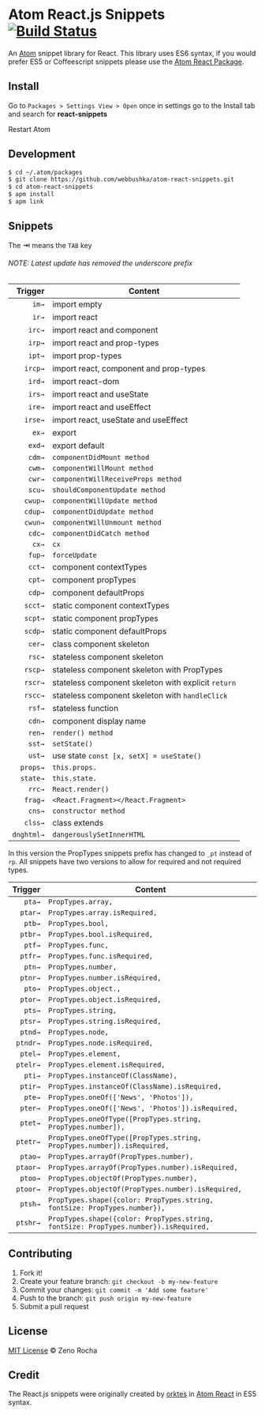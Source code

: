 Atom React.js Snippets [![Build Status](https://travis-ci.org/webbushka/atom-react-snippets.svg?branch=master)](https://travis-ci.org/webbushka/atom-react-snippets)
====================================================================================================================================================================

An [Atom](https://atom.io/) snippet library for React. This library uses ES6 syntax, if you would prefer ES5 or Coffeescript snippets please use the [Atom React Package](https://atom.io/packages/react).

Install
-------

Go to `Packages > Settings View > Open` once in settings go to the Install tab and search for **react-snippets**

Restart Atom

Development
-----------

```sh
$ cd ~/.atom/packages
$ git clone https://github.com/webbushka/atom-react-snippets.git
$ cd atom-react-snippets
$ apm install
$ apm link
```

Snippets
--------

The **⇥** means the `TAB` key

###### NOTE: Latest update has removed the underscore prefix

| Trigger      | Content |
| -------:     | ------- |
| `im→`       | import empty |
| `ir→`      | import react |
| `irc→`     | import react and component |
| `irp→`     | import react and prop-types |
| `ipt→`     | import prop-types |
| `ircp→`    | import react, component and prop-types |
| `ird→`     | import react-dom |
| `irs→`     | import react and useState |
| `ire→`     | import react and useEffect |
| `irse→`    | import react, useState and useEffect |
| `ex→`      | export |
| `exd→`     | export default |
| `cdm→`     | `componentDidMount method` |
| `cwm→`     | `componentWillMount method` |
| `cwr→`     | `componentWillReceiveProps method` |
| `scu→`     | `shouldComponentUpdate method` |
| `cwup→`    | `componentWillUpdate method` |
| `cdup→`    | `componentDidUpdate method` |
| `cwun→`    | `componentWillUnmount method` |
| `cdc→`     | `componentDidCatch method` |
| `cx→`      | `cx` |
| `fup→`     | `forceUpdate` |
| `cct→`     | component contextTypes |
| `cpt→`     | component propTypes |
| `cdp→`     | component defaultProps |
| `scct→`    | static component contextTypes |
| `scpt→`    | static component propTypes |
| `scdp→`    | static component defaultProps |
| `cer→`     | class component skeleton |
| `rsc→`     | stateless component skeleton |
| `rscp→`    | stateless component skeleton with PropTypes |
| `rscr→`    | stateless component skeleton with explicit `return` |
| `rscc→`    | stateless component skeleton with `handleClick` |
| `rsf→`     | stateless function |
| `cdn→`     | component display name |
| `ren→`     | `render() method` |
| `sst→`     | `setState()` |
| `ust→`     | use state `const [x, setX] = useState()` |
| `props→`   | `this.props.` |
| `state→`   | `this.state.` |
| `rrc→`     | `React.render()` |
| `frag→`    | `<React.Fragment></React.Fragment>` |
| `cns→`     | `constructor method` |
| `clss→`    | class extends |
| `dnghtml→` | `dangerouslySetInnerHTML` |

In this version the PropTypes snippets prefix has changed to `_pt` instead of `rp`. All snippets have two versions to allow for required and not required types.

| Trigger  | Content |
| -------: | ------- |
| `pta→`   | `PropTypes.array,` |
| `ptar→`  | `PropTypes.array.isRequired,` |
| `ptb→`   | `PropTypes.bool,` |
| `ptbr→`  | `PropTypes.bool.isRequired,` |
| `ptf→`   | `PropTypes.func,` |
| `ptfr→`  | `PropTypes.func.isRequired,` |
| `ptn→`   | `PropTypes.number,` |
| `ptnr→`  | `PropTypes.number.isRequired,` |
| `pto→`   | `PropTypes.object.,` |
| `ptor→`  | `PropTypes.object.isRequired,` |
| `pts→`   | `PropTypes.string,` |
| `ptsr→`  | `PropTypes.string.isRequired,` |
| `ptnd→`  | `PropTypes.node,` |
| `ptndr→` | `PropTypes.node.isRequired,` |
| `ptel→`  | `PropTypes.element,` |
| `ptelr→` | `PropTypes.element.isRequired,` |
| `pti→`   | `PropTypes.instanceOf(ClassName),` |
| `ptir→`  | `PropTypes.instanceOf(ClassName).isRequired,` |
| `pte→`   | `PropTypes.oneOf(['News', 'Photos']),` |
| `pter→`  | `PropTypes.oneOf(['News', 'Photos']).isRequired,` |
| `ptet→`  | `PropTypes.oneOfType([PropTypes.string, PropTypes.number]),` |
| `ptetr→` | `PropTypes.oneOfType([PropTypes.string, PropTypes.number]).isRequired,` |
| `ptao→`  | `PropTypes.arrayOf(PropTypes.number),` |
| `ptaor→` | `PropTypes.arrayOf(PropTypes.number).isRequired,` |
| `ptoo→`  | `PropTypes.objectOf(PropTypes.number),` |
| `ptoor→` | `PropTypes.objectOf(PropTypes.number).isRequired,` |
| `ptsh→`  | `PropTypes.shape({color: PropTypes.string, fontSize: PropTypes.number}),` |
| `ptshr→` | `PropTypes.shape({color: PropTypes.string, fontSize: PropTypes.number}).isRequired,` |

Contributing
------------

1.	Fork it!
2.	Create your feature branch: `git checkout -b my-new-feature`
3.	Commit your changes: `git commit -m 'Add some feature'`
4.	Push to the branch: `git push origin my-new-feature`
5.	Submit a pull request

License
-------

[MIT License](http://zenorocha.mit-license.org/) © Zeno Rocha

Credit
------

The React.js snippets were originally created by [orktes](https://atom.io/users/orktes) in [Atom React](https://atom.io/packages/react) in ES5 syntax.
